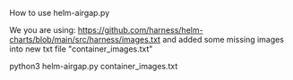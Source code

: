 How to use helm-airgap.py

We you are using: https://github.com/harness/helm-charts/blob/main/src/harness/images.txt and added some missing images into new txt file "container_images.txt"


python3 helm-airgap.py container_images.txt


